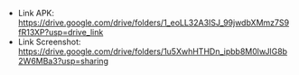 - Link APK: https://drive.google.com/drive/folders/1_eoLL32A3ISJ_99jwdbXMmz7S9fR13XP?usp=drive_link
- Link Screenshot: https://drive.google.com/drive/folders/1u5XwhHTHDn_ipbb8M0lwJlG8b2W6MBa3?usp=sharing
